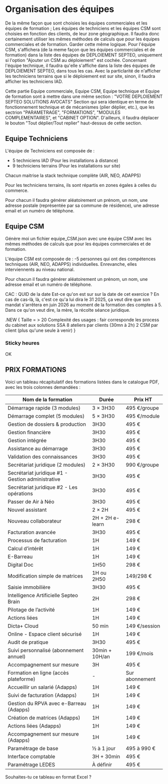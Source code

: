 # Organisation des équipes

De la même façon que sont choisies les équipes commerciales et les équipes de formation ;
Les équipes de techniciens et les équipes CSM sont choisies en fonction des clients, de leur zone géographique.
Il faudra donc certainement utiliser les mêmes méthodes de calculs que pour les équipes commerciales et de formation.
Garder cette même logique.
Pour l'équipe CSM, s'affichera (de la meme façon que les équipes commerciales et de formation) dans la liste des équipes de DEPLOIEMENT SEPTEO,
uniquement si l'option "Ajouter un CSM au déploiement" est cochée.
Concernant l'équipe technique, il faudra qu'elle s'affiche dans la liste des équipes de DEPLOIEMENT SEPTEO, dans tous les cas.
Avec la particlarité de n'afficher les techniciens terrains que si le déploiement est sur site, sinon, il faudra afficher les techniciens IAD.

Cette partie Equipe commerciale, Equipe CSM, Equipe technique et Equipe de formation sont à mettre dans une même section : "VOTRE DEPLOIEMENT SEPTEO SOLUTIONS AVOCATS"
Section qui sera identique en terme de fonctionnement technique et de mécanismes (plier déplier, etc.), que les sectrion "PARAMETRAGE", "FORMATIONS", "MODULES COMPLEMENTAIRES", et "CABINET OPTION".
D'ailleurs, il faudra déplacer le bouton "Tout déplier/Tout replier" haut-dessus de cette section.

## Equipe Techniciens

L'équipe de Techniciens est composée de :

- 5 techniciens IAD (Pour les installations à distance)
- 9 techniciens terrains (Pour les installations sur site)

Chacun maitrise la stack technique complète (AIR, NEO, ADAPPS)

Pour les techniciens terrains, ils sont répartis en zones égales à celles du commerce.

Pour chacun il faudra générer aléatoirement un prénom, un nom, une adresse postale (représentée par sa commune de résidence), une adresse email et un numéro de téléphone.

## Equipe CSM

Génère moi un fichier equipe_CSM.json avec une équipe CSM avec les mêmes méthodes de calculs que pour les équipes commerciales et de formation.

L'équipe CSM est composée de :
-5 personnes qui ont des compétences techniques (AIR, NEO, ADAPPS) individuelles. Enrevanche, elles interviennents au niveau national.

Pour chacun il faudra générer aléatoirement un prénom, un nom, une adresse email et un numéro de téléphone.

CAC : QUID de la date Est-ce qu'on est sur sur la date de cet exercice ?
En cas de cas-là, là, c'est ce qu'a lui dira le 31 2025, ça veut dire que son mandat s'arrêtera en juin 2026 au moment de la formation des comptes à 5. Dans ce qu'on veut dire, la mère, la récolte séance juridique.

.NEW {
    Taille = > 20
    Complexité des usages : fair corresponde les process du cabinet aux solutions SSA
    8 ateliers par clients (30mn à 2h)
    2 CSM par client (plus qu'une seule à venir)
}

### Sticky heures

OK

## PRIX FORMATIONS

Voici un tableau récapitulatif des formations listées dans le catalogue PDF, avec les trois colonnes demandées :

| Nom de la formation                               | Durée           | Prix HT        |
| ------------------------------------------------- | --------------- | -------------- |
| Démarrage rapide (3 modules)                      | 3 × 3H30        | 495 €/groupe   |
| Démarrage complet (5 modules)                     | 5 × 3H30        | 495 €/module   |
| Gestion de dossiers & production                  | 3H30            | 495 €          |
| Gestion financière                                | 3H30            | 495 €          |
| Gestion intégrée                                  | 3H30            | 495 €          |
| Assistance au démarrage                           | 3H30            | 495 €          |
| Validation des connaissances                      | 3H30            | 495 €          |
| Secrétariat juridique (2 modules)                 | 2 × 3H30        | 990 €/groupe   |
| Secrétariat juridique #1 - Gestion administrative | 3H30            | 495 €          |
| Secrétariat juridique #2 - Les opérations         | 3H30            | 495 €          |
| Passer de Air à Néo                               | 3H30            | 495 €          |
| Nouvel assistant                                  | 2 × 2H          | 495 €          |
| Nouveau collaborateur                             | 2H + 2H e-learn | 298 €          |
| Facturation avancée                               | 3H30            | 495 €          |
| Processus de facturation                          | 1H              | 149 €          |
| Calcul d’intérêt                                  | 1H              | 149 €          |
| E-Barreau                                         | 1H              | 149 €          |
| Digital Doc                                       | 1H50            | 298 €          |
| Modification simple de matrices                   | 1H ou 2H50      | 149/298 €      |
| Saisie immobilière                                | 3H30            | 495 €          |
| Intelligence Artificielle Septeo Brain            | 2H              | 298 €          |
| Pilotage de l’activité                            | 1H              | 149 €          |
| Actions liées                                     | 1H              | 149 €          |
| Dicta+ Cloud                                      | 50 min          | 149 €/session  |
| Online - Espace client sécurisé                   | 1H              | 149 €          |
| Audit de pratique                                 | 3H30            | 495 €          |
| Suivi personnalisé (abonnement annuel)            | 30min + 10H/an  | 199 €/mois     |
| Accompagnement sur mesure                         | 3H              | 495 €          |
| Formation en ligne (accès plateforme)             | -               | Sur abonnement |
| Accueillir un salarié (Adapps)                    | 1H              | 149 €          |
| Suivi de facturation (Adapps)                     | 1H              | 149 €          |
| Gestion du RPVA avec e-Barreau (Adapps)           | 1H              | 149 €          |
| Création de matrices (Adapps)                     | 1H              | 149 €          |
| Actions liées (Adapps)                            | 1H              | 149 €          |
| Accompagnement sur mesure (Adapps)                | 1H              | 149 €          |
| Paramétrage de base                               | ½ à 1 jour      | 495 à 990 €    |
| Interface comptable                               | 3H + 30min      | 495 €          |
| Paramétrage LEDES                                 | À définir       | 495 €          |

Souhaites-tu ce tableau en format Excel ?
